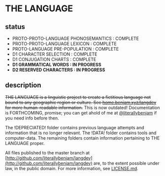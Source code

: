 # THE LANGUAGE

## status

* PROTO-PROTO-LANGUAGE PHONOSEMANTICS : COMPLETE
* PROTO-PROTO-LANGUAGE LEXICON : COMPLETE
* PROTO-LANGUAGE PRE-POPULATION : COMPLETE
* D1 CHARACTER SELECTION : COMPLETE
* D1 CONJUGATION CHARTS : COMPLETE
* __D1 GRAMMATICAL WORDS : IN PROGRESS__
* __D2 RESERVED CHARACTERS : IN PROGRESS__

## description

~~THE LANGUAGE is a linguistic project to create a fictitious language not bound to any geographic region or culture. See [home.benjam.xyz/langdev](http://home.benjam.xyz/langdev) for more human-readable information.~~ This is now outdated! Documentation is FORTHCOMING, promise; you can get ahold of me at [@literallybenjam](http://twitter.com/literallybenjam) if you need info before then.

The !DEPRECIATED! folder contains previous language attempts and information that is no longer relevant. The !DATA! folder contains tools and computer-data. The remaining folders contain information pertaining to THE LANGUAGE proper.

All files published to the master branch at [http://github.com/literallybenjam/langdev](http://github.com/literallybenjam/langdev) are, to the extent possible under law, in the public domain. For more information, see [LICENSE.md](LICENSE.md).
